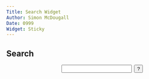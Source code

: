 ```yaml
---
Title: Search Widget
Author: Simon McDougall
Date: 0999
Widget: Sticky
---
```

## Search

<form action="%base_url%" method="get" style="text-align: center;">
	<input type="text" name="search">&#8239;
	<input type="submit" value="?">
</form>
<br>
